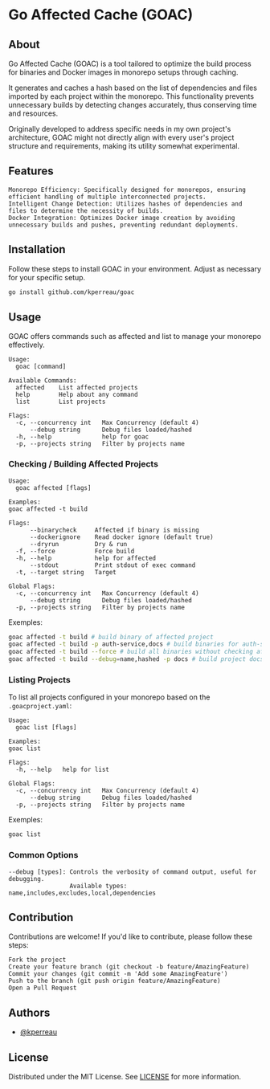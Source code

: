 # Go Affected Cache (GOAC)

## About
Go Affected Cache (GOAC) is a tool tailored to optimize the build process for binaries and Docker images in monorepo setups through caching.

It generates and caches a hash based on the list of dependencies and files imported by each project within the monorepo. This functionality prevents unnecessary builds by detecting changes accurately, thus conserving time and resources.

Originally developed to address specific needs in my own project's architecture, GOAC might not directly align with every user's project structure and requirements, making its utility somewhat experimental.

## Features
    Monorepo Efficiency: Specifically designed for monorepos, ensuring efficient handling of multiple interconnected projects.
    Intelligent Change Detection: Utilizes hashes of dependencies and files to determine the necessity of builds.
    Docker Integration: Optimizes Docker image creation by avoiding unnecessary builds and pushes, preventing redundant deployments.

## Installation
Follow these steps to install GOAC in your environment. Adjust as necessary for your specific setup.

```bash
go install github.com/kperreau/goac 
```

## Usage
GOAC offers commands such as affected and list to manage your monorepo effectively.

```
Usage:
  goac [command]

Available Commands:
  affected    List affected projects
  help        Help about any command
  list        List projects

Flags:
  -c, --concurrency int   Max Concurrency (default 4)
      --debug string      Debug files loaded/hashed
  -h, --help              help for goac
  -p, --projects string   Filter by projects name
```

### Checking / Building Affected Projects
```
Usage:
  goac affected [flags]

Examples:
goac affected -t build

Flags:
      --binarycheck     Affected if binary is missing
      --dockerignore    Read docker ignore (default true)
      --dryrun          Dry & run
  -f, --force           Force build
  -h, --help            help for affected
      --stdout          Print stdout of exec command
  -t, --target string   Target

Global Flags:
  -c, --concurrency int   Max Concurrency (default 4)
      --debug string      Debug files loaded/hashed
  -p, --projects string   Filter by projects name

```
Exemples:
```bash
goac affected -t build # build binary of affected project
goac affected -t build -p auth-service,docs # build binaries for auth-service and docs
goac affected -t build --force # build all binaries without checking affected projects
goac affected -t build --debug=name,hashed -p docs # build project docs with debug to display project name and hashed files
```

### Listing Projects
To list all projects configured in your monorepo based on the `.goacproject.yaml`:

```
Usage:
  goac list [flags]

Examples:
goac list

Flags:
  -h, --help   help for list

Global Flags:
  -c, --concurrency int   Max Concurrency (default 4)
      --debug string      Debug files loaded/hashed
  -p, --projects string   Filter by projects name
```

Exemples:
```bash
goac list
```

### Common Options
    --debug [types]: Controls the verbosity of command output, useful for debugging.
                     Available types: name,includes,excludes,local,dependencies

## Contribution
Contributions are welcome! If you'd like to contribute, please follow these steps:

    Fork the project
    Create your feature branch (git checkout -b feature/AmazingFeature)
    Commit your changes (git commit -m 'Add some AmazingFeature')
    Push to the branch (git push origin feature/AmazingFeature)
    Open a Pull Request

## Authors
- [@kperreau](https://www.github.com/kperreau)

## License
Distributed under the MIT License. See [LICENSE](./LICENSE) for more information.